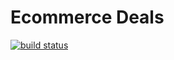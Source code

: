 # Ecommerce Deals

[![build status](https://gitlab-ci.heyday.net.nz/projects/6/status.png?ref=master)](https://gitlab-ci.heyday.net.nz/projects/6?ref=master)